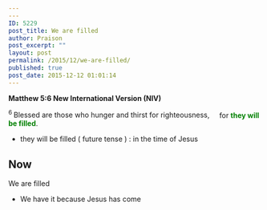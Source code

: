 ```yaml
---
---
ID: 5229
post_title: We are filled
author: Praison
post_excerpt: ""
layout: post
permalink: /2015/12/we-are-filled/
published: true
post_date: 2015-12-12 01:01:14
---
```

<p class="passage-display"><strong><span class="passage-display-bcv">Matthew 5:6
</span><span class="passage-display-version">New International Version (NIV)</span></strong></p>

<div class="poetry top-05">
<p class="line"><span id="en-NIV-23241" class="text Matt-5-6"><span class="woj"><sup class="versenum">6 </sup>Blessed are those who hunger and thirst for righteousness,</span></span>
<span class="indent-1"><span class="indent-1-breaks">    </span><span class="text Matt-5-6"><span class="woj">for <span style="color: #008000;"><strong>they will be filled</strong></span>.</span></span></span></p>

<ul>
	<li class="line">they will be filled ( future tense ) : in the time of Jesus</li>
</ul>
<h2><strong>Now</strong></h2>
We are filled

</div>
<ul>
	<li>We have it because Jesus has come</li>
</ul>